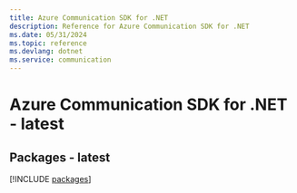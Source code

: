 ```yaml
---
title: Azure Communication SDK for .NET
description: Reference for Azure Communication SDK for .NET
ms.date: 05/31/2024
ms.topic: reference
ms.devlang: dotnet
ms.service: communication
---
```

# Azure Communication SDK for .NET - latest
## Packages - latest
[!INCLUDE [packages](communication-index.md)]